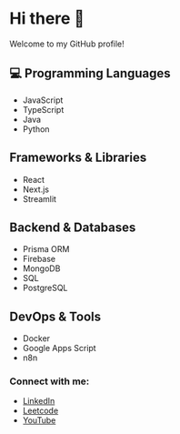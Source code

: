 # Hi there 👋

Welcome to my GitHub profile!

## 💻 Programming Languages
- JavaScript
- TypeScript
- Java
- Python

## Frameworks & Libraries
- React
- Next.js
- Streamlit

## Backend & Databases
- Prisma ORM
- Firebase
- MongoDB
- SQL
- PostgreSQL

## DevOps & Tools
- Docker
- Google Apps Script
- n8n

### Connect with me:
- [LinkedIn](https://www.linkedin.com/in/cyrilpedrina/)
- [Leetcode](https://leetcode.com/u/cyfake/)
- [YouTube](https://www.youtube.com/@cyfake)

